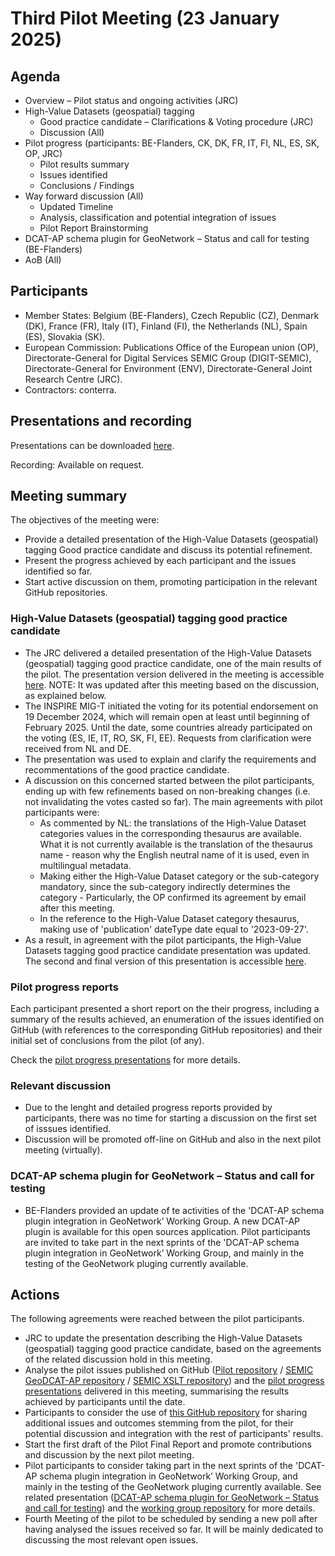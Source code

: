 # Third Pilot Meeting (23 January 2025)

## Agenda

*	Overview – Pilot status and ongoing activities (JRC)
*	High-Value Datasets (geospatial) tagging
    * Good practice candidate – Clarifications & Voting procedure (JRC)
    * Discussion (All)
*	Pilot progress (participants: BE-Flanders, CK, DK, FR, IT, FI, NL, ES, SK, OP, JRC)
    *	Pilot results summary
    * Issues identified
    * Conclusions / Findings
*	Way forward discussion (All)
    * Updated Timeline
    * Analysis, classification and potential integration of issues
    * Pilot Report Brainstorming
* DCAT-AP schema plugin for GeoNetwork – Status and call for testing (BE-Flanders)
* AoB (All)

## Participants

* Member States: Belgium (BE-Flanders), Czech Republic (CZ), Denmark (DK), France (FR), Italy (IT), Finland (FI), the Netherlands (NL), Spain (ES), Slovakia (SK).
* European Commission: Publications Office of the European union (OP), Directorate-General for Digital Services SEMIC Group (DIGIT-SEMIC), Directorate-General for Environment (ENV), Directorate-General Joint Research Centre (JRC).
* Contractors: conterra.

## Presentations and recording

Presentations can be downloaded [here](https://github.com/INSPIRE-MIF/GeoDCAT-AP-pilot/tree/main/meetings/2025-01-23/presentations).

Recording: Available on request. 

## Meeting summary

The objectives of the meeting were:
* Provide a detailed presentation of the High-Value Datasets (geospatial) tagging Good practice candidate and discuss its potential refinement.
* Present the progress achieved by each participant and the issues identified so far.
* Start active discussion on them, promoting participation in the relevant GitHub repositories.

###  High-Value Datasets (geospatial) tagging good practice candidate

* The JRC delivered a detailed presentation of the High-Value Datasets (geospatial) tagging good practice candidate, one of the main results of the pilot. The presentation version delivered in the meeting is accessible [here](https://github.com/INSPIRE-MIF/GeoDCAT-AP-pilot/blob/main/meetings/2025-01-23/presentations/20250123_GeoDCAT-AP_Pilot-01_HVD_tagging-JRC_v1.pptx).
NOTE: It was updated after this meeting based on the discussion, as explained below.
* The INSPIRE MIG-T initiated the voting for its potential endorsement on 19 December 2024, which will remain open at least until beginning of February 2025. Until the date, some countries already participated on the voting (ES, IE, IT, RO, SK, FI, EE). Requests from clarification were received from NL and DE.
* The presentation was used to explain and clarify the requirements and recommentations of the good practice candidate.
* A discussion on this concerned started between the pilot participants, ending up with few refinements based on non-breaking changes (i.e. not invalidating the votes casted so far). The main agreements with pilot participants were:
    * As commented by NL: the translations of the High-Value Dataset categories values in the corresponding thesaurus are available. What it is not currently available is the translation of the thesaurus name - reason why the English neutral name of it is used, even in multilingual metadata.
    * Making either the High-Value Dataset category or the sub-category mandatory, since the sub-category indirectly determines the category - Particularly, the OP confirmed its agreement by email after this meeting.
    * In the reference to the High-Value Dataset category thesaurus, making use of 'publication' dateType date equal to '2023-09-27'. 
* As a result, in agreement with the pilot participants, the High-Value Datasets tagging good practice candidate presentation was updated. The second and final version of this presentation is accessible [here](https://github.com/INSPIRE-MIF/GeoDCAT-AP-pilot/blob/main/meetings/2025-01-23/presentations/20250123_GeoDCAT-AP_Pilot-01_HVD_tagging-JRC_v2.pptx).

### Pilot progress reports
Each participant presented a short report on the their progress, including a summary of the results achieved, an enumeration of the issues identified on GitHub (with references to the corresponding GitHub repositories) and their initial set of conclusions from the pilot (of any).

Check the [pilot progress presentations](https://github.com/INSPIRE-MIF/GeoDCAT-AP-pilot/tree/main/meetings/2025-01-23/presentations) for more details.

### Relevant discussion	

* Due to the lenght and detailed progress reports provided by participants, there was no time for starting a discussion on the first set of isssues identified.
* Discussion will be promoted off-line on GitHub and also in the next pilot meeting (virtually).

###  DCAT-AP schema plugin for GeoNetwork – Status and call for testing 

* BE-Flanders provided an update of te activities of the 'DCAT-AP schema plugin integration in GeoNetwork’ Working Group. A new DCAT-AP plugin is available for this open sources application. Pilot participants are invited to take part in the next sprints of the 'DCAT-AP schema plugin integration in GeoNetwork’ Working Group, and mainly in the testing of the GeoNetwork pluging currently available.

## Actions

The following agreements were reached between the pilot participants.

* JRC to update the presentation describing the High-Value Datasets (geospatial) tagging good practice candidate, based on the agreements of the related discussion hold in this meeting. 
* Analyse the pilot issues published on GitHub ([Pilot repository](https://github.com/INSPIRE-MIF/GeoDCAT-AP-pilot/issues) / [SEMIC GeoDCAT-AP repository](https://github.com/SEMICeu/GeoDCAT-AP/issues) / [SEMIC XSLT repository](https://github.com/SEMICeu/iso-19139-to-dcat-ap/issues)) and the [pilot progress presentations](https://github.com/INSPIRE-MIF/GeoDCAT-AP-pilot/tree/main/meetings/2025-01-23/presentations) delivered in this meeting, summarising the results achieved by participants until the date.
* Participants to consider the use of [this GitHub repository](https://github.com/INSPIRE-MIF/GeoDCAT-AP-pilot/issues) for sharing additional issues and outcomes stemming from the pilot, for their potential discussion and integration with the rest of participants' results.
* Start the first draft of the Pilot Final Report and promote contributions and discussion by the next pilot meeting.
* Pilot participants to consider taking part in the next sprints of the 'DCAT-AP schema plugin integration in GeoNetwork’ Working Group, and mainly in the testing of the GeoNetwork pluging currently available. See related presentation ([DCAT-AP schema plugin for GeoNetwork – Status and call for testing](https://github.com/INSPIRE-MIF/GeoDCAT-AP-pilot/blob/main/meetings/2025-01-23/presentations/20250123_GeoDCAT-AP_Pilot-04_DCAT-AP_Plugin_GeoNetwork-BE-Flanders.pptx)) and the [working group repository](https://github.com/metadata101/dcat-ap) for more details.
* Fourth Meeting of the pilot to be scheduled by sending a new poll after having analysed the issues received so far. It will be mainly dedicated to discussing the most relevant open issues.
